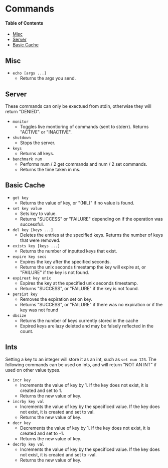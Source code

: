 # Commands
#### Table of Contents
- [Misc](#misc)
- [Server](#server)
- [Basic Cache](#basic-cache)

## Misc
- `echo [args ...]` 
    - Returns the args you send.

## Server
These commands can only be exectued from stdin, otherwise they will return "DENIED".

- `monitor`    
    - Toggles live montioring of commands (sent to stderr). Returns "ACTIVE" or "INACTIVE".
- `shutdown`
    - Stops the server.
- `keys`
    - Returns all keys.
- `benchmark num`
    - Performs num / 2 get commands and num / 2 set commands.
    - Returns the time taken in ms.
## Basic Cache
- `get key` 
    - Returns the value of key, or "(NIL)" if no value is found.
- `set key value` 
    - Sets key to value. 
    - Returns "SUCCESS" or "FAILURE" depending on if the operation was successful.
- `del key [keys ...]` 
    - Deletes the entries at the specified keys. Returns the number of keys that were removed.
- `exists key [keys ...]`
    - Returns the number of inputted keys that exist. 
- `expire key secs`
    - Expires the key after the specified seconds.
    - Returns the unix seconds timestamp the key will expire at, or "FAILURE" if the key is not found.
- `expireat key unix`
    - Expires the key at the specified unix seconds timestamp.
    - Returns "SUCCESS", or "FAILURE" if the key is not found.
- `persist key`
    - Removes the expiration set on key.
    - Returns "SUCCESS", or "FAILURE" if there was no expiration or if the key was not found 
- `dbsize`
    - Returns the number of keys currently stored in the cache
    - Expired keys are lazy deleted and may be falsely reflected in the count.
## Ints
Setting a key to an integer will store it as an int, such as `set num 123`. The following commands can be used on ints, and will return "NOT AN INT" if used on other value types.
- `incr key`
    - Increments the value of key by 1. If the key does not exist, it is created and set to 1.
    - Returns the new value of key.
- `incrby key val`
    - Increments the value of key by the specificed value. If the key does not exist, it is created and set to val.
    - Returns the new value of key.
- `decr key`
    - Decrements the value of key by 1. If the key does not exist, it is created and set to -1.
    - Returns the new value of key.
- `decrby key val`
    - Increments the value of key by the specificed value. If the key does not exist, it is created and set to -val.
    - Returns the new value of key.
